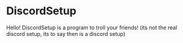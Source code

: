 # DiscordSetup
Hello! DiscordSetup is a program to troll your friends! (its not the real discord setup, its to say then is a discord setup)
